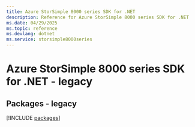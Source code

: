 ```yaml
---
title: Azure StorSimple 8000 series SDK for .NET
description: Reference for Azure StorSimple 8000 series SDK for .NET
ms.date: 04/29/2025
ms.topic: reference
ms.devlang: dotnet
ms.service: storsimple8000series
---
```

# Azure StorSimple 8000 series SDK for .NET - legacy
## Packages - legacy
[!INCLUDE [packages](storsimple-8000-series-index.md)]